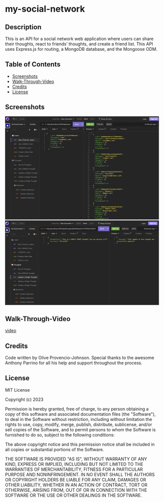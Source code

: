 # my-social-network

## Description
This is an API for a social network web application where users can share their thoughts, react to friends’ thoughts, and create a friend list. This API uses Express.js for routing, a MongoDB database, and the Mongoose ODM.

## Table of Contents
- [Screenshots](#screenshots)
- [Walk-Through-Video](#walk-through-video)
- [Credits](#credits)
- [License](#license)

## Screenshots
![screenshot1](./assets/screenshot.jpeg)
![screenshot2](./assets/screenshot2.jpeg)

## Walk-Through-Video
[video](https://app.screencastify.com/manage/videos/bX2068j7YnlpDC7Id6b6)

## Credits
Code written by Olive Provencio-Johnson. Special thanks to the awesome Anthony Parrino for all his help and support throughout the process.

## License

MIT License

Copyright (c) 2023 

Permission is hereby granted, free of charge, to any person obtaining a copy of this software and associated documentation files (the "Software"), to deal in the Software without restriction, including without limitation the rights to use, copy, modify, merge, publish, distribute, sublicense, and/or sell copies of the Software, and to permit persons to whom the Software is furnished to do so, subject to the following conditions:

The above copyright notice and this permission notice shall be included in all copies or substantial portions of the Software.

THE SOFTWARE IS PROVIDED "AS IS", WITHOUT WARRANTY OF ANY KIND, EXPRESS OR IMPLIED, INCLUDING BUT NOT LIMITED TO THE WARRANTIES OF MERCHANTABILITY, FITNESS FOR A PARTICULAR PURPOSE AND NONINFRINGEMENT. IN NO EVENT SHALL THE AUTHORS OR COPYRIGHT HOLDERS BE LIABLE FOR ANY CLAIM, DAMAGES OR OTHER LIABILITY, WHETHER IN AN ACTION OF CONTRACT, TORT OR OTHERWISE, ARISING FROM, OUT OF OR IN CONNECTION WITH THE SOFTWARE OR THE USE OR OTHER DEALINGS IN THE SOFTWARE.